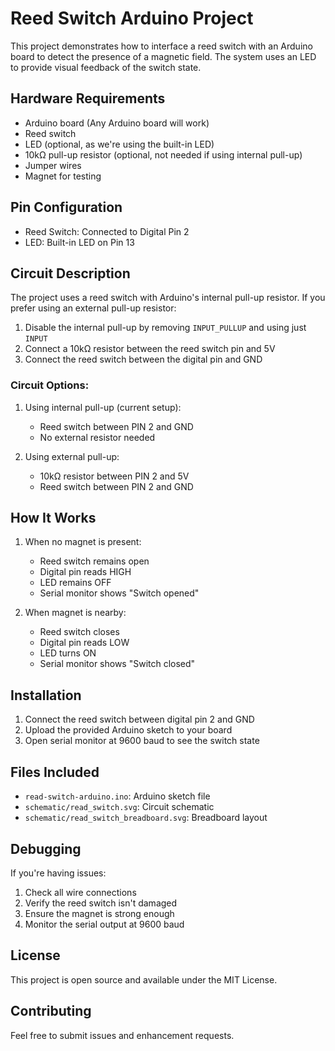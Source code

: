 # Reed Switch Arduino Project

This project demonstrates how to interface a reed switch with an Arduino board to detect the presence of a magnetic field. The system uses an LED to provide visual feedback of the switch state.

## Hardware Requirements

- Arduino board (Any Arduino board will work)
- Reed switch
- LED (optional, as we're using the built-in LED)
- 10kΩ pull-up resistor (optional, not needed if using internal pull-up)
- Jumper wires
- Magnet for testing

## Pin Configuration

- Reed Switch: Connected to Digital Pin 2
- LED: Built-in LED on Pin 13

## Circuit Description

The project uses a reed switch with Arduino's internal pull-up resistor. If you prefer using an external pull-up resistor:

1. Disable the internal pull-up by removing `INPUT_PULLUP` and using just `INPUT`
2. Connect a 10kΩ resistor between the reed switch pin and 5V
3. Connect the reed switch between the digital pin and GND

### Circuit Options:

1. Using internal pull-up (current setup):
   - Reed switch between PIN 2 and GND
   - No external resistor needed

2. Using external pull-up:
   - 10kΩ resistor between PIN 2 and 5V
   - Reed switch between PIN 2 and GND

## How It Works

1. When no magnet is present:
   - Reed switch remains open
   - Digital pin reads HIGH
   - LED remains OFF
   - Serial monitor shows "Switch opened"

2. When magnet is nearby:
   - Reed switch closes
   - Digital pin reads LOW
   - LED turns ON
   - Serial monitor shows "Switch closed"

## Installation

1. Connect the reed switch between digital pin 2 and GND
2. Upload the provided Arduino sketch to your board
3. Open serial monitor at 9600 baud to see the switch state

## Files Included

- `read-switch-arduino.ino`: Arduino sketch file
- `schematic/read_switch.svg`: Circuit schematic
- `schematic/read_switch_breadboard.svg`: Breadboard layout

## Debugging

If you're having issues:
1. Check all wire connections
2. Verify the reed switch isn't damaged
3. Ensure the magnet is strong enough
4. Monitor the serial output at 9600 baud

## License

This project is open source and available under the MIT License.

## Contributing

Feel free to submit issues and enhancement requests.